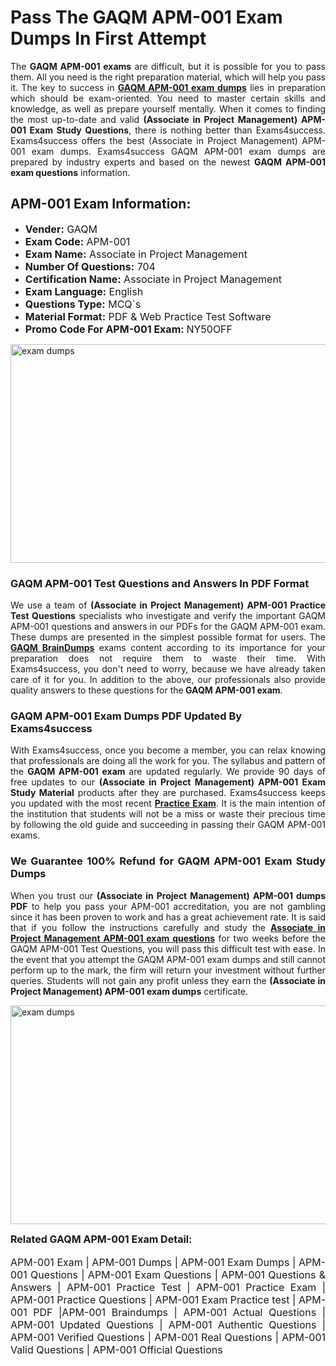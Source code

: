<h1><strong><strong>Pass The GAQM APM-001 Exam Dumps In First Attempt</strong></strong></h1> <p style="text-align:justify">The <strong>GAQM APM-001 exams</strong> are difficult, but it is possible for you to pass them. All you need is the right preparation material, which will help you pass it. The key to success in <a href="https://www.exams4success.com/gaqm/apm-001-pdf-exam-dumps"><strong>GAQM APM-001 exam dumps</strong></a> lies in preparation which should be exam-oriented. You need to master certain skills and knowledge, as well as prepare yourself mentally. When it comes to finding the most up-to-date and valid <strong>(Associate in Project Management) APM-001 Exam Study Questions</strong>, there is nothing better than Exams4success. Exams4success offers the best (Associate in Project Management) APM-001 exam dumps. Exams4success GAQM APM-001 exam dumps are prepared by industry experts and based on the newest <strong>GAQM APM-001 exam questions</strong> information.</p> <h2><strong><strong>APM-001 Exam Information:</strong></strong></h2> <ul> <li><span style="font-size:16px"><strong>Vender:</strong> GAQM</span></li> <li><span style="font-size:16px"><strong>Exam Code:</strong> APM-001</span></li> <li><span style="font-size:16px"><strong>Exam Name:</strong> Associate in Project Management</span></li> <li><span style="font-size:16px"><strong>Number Of Questions:</strong> 704</span></li> <li><span style="font-size:16px"><strong>Certification Name:</strong> Associate in Project Management</span></li> <li><span style="font-size:16px"><strong>Exam Language:</strong> English</span></li> <li><span style="font-size:16px"><strong>Questions Type:</strong> MCQ`s</span></li> <li><span style="font-size:16px"><strong>Material Format:</strong> PDF & Web Practice Test Software</span></li> <li><span style="font-size:16px"><strong>Promo Code For APM-001 Exam: </strong>NY50OFF</span></li> </ul> <p><a href="https://www.exams4success.com/gaqm/apm-001-pdf-exam-dumps" rel="no-follow"><img alt="exam dumps" src="https://www.certcollections.com/uploads/content/infrist1.png" style="height:350px; width:750px" /></a></p> <h3><strong>GAQM APM-001 Test Questions and Answers In PDF Format</strong></h3> <p style="text-align:justify">We use a team of <strong>(Associate in Project Management) APM-001 Practice Test Questions</strong> specialists who investigate and verify the important GAQM APM-001 questions and answers in our PDFs for the GAQM APM-001 exam. These dumps are presented in the simplest possible format for users. The <a href="https://www.exams4success.com/gaqm-exam-dumps"><strong>GAQM BrainDumps</strong></a> exams content according to its importance for your preparation does not require them to waste their time. With Exams4success, you don't need to worry, because we have already taken care of it for you. In addition to the above, our professionals also provide quality answers to these questions for the<strong> GAQM APM-001 exam</strong>.</p> <h3><strong> GAQM APM-001 Exam Dumps PDF Updated By Exams4success</strong></h3> <p style="text-align:justify">With Exams4success, once you become a member, you can relax knowing that professionals are doing all the work for you. The syllabus and pattern of the <strong>GAQM APM-001 exam </strong>are updated regularly. We provide 90 days of free updates to our <strong>(Associate in Project Management) APM-001 Exam Study Material</strong> products after they are purchased. Exams4success keeps you updated with the most recent <a href="https://www.exams4success.com/"><strong>Practice Exam</strong></a>. It is the main intention of the institution that students will not be a miss or waste their precious time by following the old guide and succeeding in passing their GAQM APM-001 exams.</p> <h3 style="text-align:justify"><strong>We Guarantee 100% Refund for GAQM APM-001 Exam Study Dumps</strong></h3> <p style="text-align:justify">When you trust our <strong>(Associate in Project Management) APM-001 dumps PDF</strong> to help you pass your APM-001 accreditation, you are not gambling since it has been proven to work and has a great achievement rate. It is said that if you follow the instructions carefully and study the <a href="https://www.exams4success.com/gaqm/apm-001-pdf-exam-dumps"><strong>Associate in Project Management APM-001 exam questions</strong></a> for two weeks before the GAQM APM-001 Test Questions, you will pass this difficult test with ease. In the event that you attempt the GAQM APM-001 exam dumps and still cannot perform up to the mark, the firm will return your investment without further queries. Students will not gain any profit unless they earn the <strong>(Associate in Project Management) APM-001 exam dumps</strong> certificate.</p> <p style="text-align:justify"><a href="https://www.exams4success.com/gaqm/apm-001-pdf-exam-dumps" rel="no-follow"><img alt="exam dumps" src="https://www.certcollections.com/uploads/content/free_demo1.png" style="height:350px; width:750px" /></a></p> <p style="text-align:justify"><span style="font-size:16px"><strong>Related GAQM APM-001 Exam Detail:</strong></span><br /> <br /> <span style="font-size:16px">APM-001 Exam | APM-001 Dumps | APM-001 Exam Dumps | APM-001 Questions | APM-001 Exam Questions | APM-001 Questions & Answers | APM-001 Practice Test | APM-001 Practice Exam | APM-001 Practice Questions | APM-001 Exam Practice test | APM-001 PDF |APM-001 Braindumps | APM-001 Actual Questions | APM-001 Updated Questions | APM-001 Authentic Questions | APM-001 Verified Questions | APM-001 Real Questions | APM-001 Valid Questions | APM-001 Official Questions</span></p>
